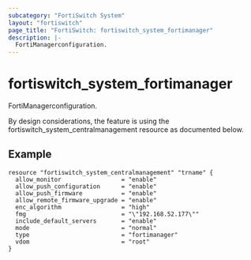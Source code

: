 ```yaml
---
subcategory: "FortiSwitch System"
layout: "fortiswitch"
page_title: "FortiSwitch: fortiswitch_system_fortimanager"
description: |-
  FortiManagerconfiguration.
---
```


# fortiswitch_system_fortimanager
FortiManagerconfiguration.

By design considerations, the feature is using the fortiswitch_system_centralmanagement resource as documented below.

## Example
```hcl
resource "fortiswitch_system_centralmanagement" "trname" {
  allow_monitor                 = "enable"
  allow_push_configuration      = "enable"
  allow_push_firmware           = "enable"
  allow_remote_firmware_upgrade = "enable"
  enc_algorithm                 = "high"
  fmg                           = "\"192.168.52.177\""
  include_default_servers       = "enable"
  mode                          = "normal"
  type                          = "fortimanager"
  vdom                          = "root"
}
```

